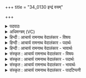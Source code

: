 +++
title = "34_0130 इन्द्रं वयम्"

+++
<details><summary>पदपाठः</summary>

इ꣡न्द्र꣢꣯म्। व꣣य꣢म्। म꣣हाधने꣣। महा। धने꣢। इ꣡न्द्र꣢꣯म् अ꣡र्भे꣢꣯। ह꣣वामहे। यु꣡ज꣢꣯म्। वृ꣣त्रे꣡षु꣢। व꣣ज्रि꣡ण꣢म्। १३०।
</details>

<details><summary>अधिमन्त्रम् (VC)</summary>

- इन्द्रः
- मधुच्छन्दा वैश्वामित्रः
- गायत्री
- षड्जः
- ऐन्द्रं काण्डम्
</details>

<details><summary>हिन्दी : आचार्य रामनाथ वेदालंकार - विषयः</summary>

संग्रामों में रक्षा के लिए हम क्या करें, यह कहते हैं।
</details>

<details><summary>हिन्दी : आचार्य रामनाथ वेदालंकार - पदार्थः</summary>

पदार्थान्वय -  (वयम्) परमेश्वर के उपासक और राजभक्त हम लोग (वृत्रेषु) धर्म के आच्छादक दुष्टजनों व दुर्गुणों पर (वज्रिणम्) वज्रदण्ड उठानेवाले, (युजम्) सहयोगी सखा (इन्द्रम्) वीर परमेश्वर और राजा को (महाधने) योग-सिद्धिरूप बड़े धन जिससे प्राप्त होते हैं, उस आन्तरिक महासंघर्ष में और सोना, चाँदी आदि महार्घ धन जिससे प्राप्त होते हैं, उस बाह्य विकराल संग्राम में (हवामहे) पुकारें, (इन्द्रम्) उसी परमेश्वर और राजा को (अर्भे) छोटे आध्यात्मिक और वाह्य संघर्ष में भी पुकारें। विद्युत्-पक्ष में भी अर्थयोजना करनी चाहिए। (इन्द्रम्) विद्युत् का हम बड़े-बड़े संग्रामों और छोटे संग्रामो में भी (हवामहे) उपयोग करें। कैसी विद्युत् का? (युजम्) विमानादियानों में और शस्त्रास्त्रों में जिसे प्रयुक्त किया जाता है, और जो (वृत्रेषु) शत्रुओं पर (वज्रिणम्) बिजली के गोले आदि रूप वज्रों को फेंकने का साधन है ॥६॥ इस मन्त्र में श्लेषालङ्कार है ॥६॥
</details>

<details><summary>हिन्दी : आचार्य रामनाथ वेदालंकार - भावार्थः</summary>

भावार्थ -  मनुष्यों को चाहिए कि साधारण या विकट, बाह्य और आन्तरिक देवासुर-संग्रामों में विजय के लिए अत्यन्त वीर परमेश्वर तथा राजा का आह्वान करें। साथ ही बिजली से चलनेवाले अस्त्रों का निर्माण करके शत्रुओं का समूल उच्छेद करें ॥६॥
</details>

<details><summary>संस्कृत : आचार्य रामनाथ वेदालंकार - विषयः</summary>

अथ संग्रामेषु रक्षार्थं वयं किं कुर्यामेत्याह।
</details>

<details><summary>संस्कृत : आचार्य रामनाथ वेदालंकार - पदार्थः</summary>

पदार्थान्वय -  (वयम्) परमेश्वरोपासका (राजभक्ताः) प्रजाजना वा (वृत्रेषु२) धर्माच्छादकेषु दुष्टजनेषु दुर्गुणेषु वा (वज्रिणम्) दण्डधारिणम् (युजम्) सहयोगिनं सखायम्। युज्यते इति युक् तम्। युजिर् योगे, क्विप्। (इन्द्रम्) वीरं परमेश्वरं राजानं वा (महाधने) महान्ति धनानि। योगसिद्धिरूपाणि यस्मात् तस्मिन् आन्तरिके महति देवासुरसंग्रामे, महान्ति महार्घाणि धनानि स्वर्णरजतादीनि यस्मात् तस्मिन् बाह्ये च विकरालसंग्रामे । महाधन इति संग्रामनाम। निघं० २।१७। (हवामहे) आह्वयेम। ह्वेञ् स्पर्धायां शब्दे च इति धातोर्लेटो रूपमिदम्। बहुलं छन्दसि अ० ६।१।३४ इति सम्प्रसारणम्। तमेव (इन्द्रम्) परमेश्वरं राजानं च (अर्भे) अल्पेऽपि आध्यात्मिके बाह्ये च युद्धे हवामहे आह्वयेम३। विद्युत्पक्षेऽप्यर्थो योजनीयः। (इन्द्रम्) विद्युतं वयं महासंग्रामेऽल्पे वा संग्रामे (हवामहे) उपयुञ्जीमहि। कीदृशं विद्युदिन्द्रम् ? (युजम्) विमानादियानेषु शस्त्रास्त्रेषु वा योगवन्तम्, (वृत्रेषु) शत्रुषु (वज्रिणम्) विद्युद्गोलकादिरूपस्य वज्रस्य प्रक्षेपणसाधनम् ॥६॥ अत्र श्लेषालङ्कारः ॥६॥
</details>

<details><summary>संस्कृत : आचार्य रामनाथ वेदालंकार - भावार्थः</summary>

भावार्थ -  साधारणेषु विकटेषु वा बाह्याभ्यन्तरेषु देवासुरसंग्रामेषु मनुष्यैर्विजयार्थं सुवीरः परमेश्वरो नृपतिश्चाह्वातव्यः, विद्युदस्त्राणि च निर्माय शत्रवः समूलमुच्छेत्तव्याः ॥६॥
</details>

<details><summary>संस्कृत : आचार्य रामनाथ वेदालंकार - पादटिप्पनी</summary>

टिप्पनी -   १. ऋ० १।७।५, अथ० २०।७०।११। २. वृत्रेषु उपद्रवेषु सत्सु—इति भ०। ३. ऋग्भाष्ये दयानन्दर्षिणा प्रथमेन इन्द्रशब्देन परमेश्वरः, द्वितीयेन च इन्द्रशब्देन सूर्यो वायुश्च गृहीतः।
</details>